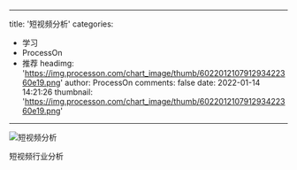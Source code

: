 
---
title: '短视频分析'
categories: 
 - 学习
 - ProcessOn
 - 推荐
headimg: 'https://img.processon.com/chart_image/thumb/602201210791293422360e19.png'
author: ProcessOn
comments: false
date: 2022-01-14 14:21:26
thumbnail: 'https://img.processon.com/chart_image/thumb/602201210791293422360e19.png'
---

<div>   
<img class="thumb" alt="短视频分析" src="https://img.processon.com/chart_image/thumb/602201210791293422360e19.png" referrerpolicy="no-referrer">
<p>短视频行业分析</p>  
</div>
            